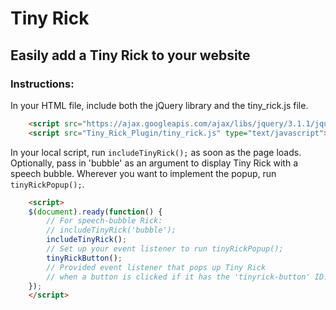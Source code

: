 # Tiny Rick

## Easily add a Tiny Rick to your website


### Instructions:

In your HTML file, include both the jQuery library and the tiny_rick.js file.


```html
	<script src="https://ajax.googleapis.com/ajax/libs/jquery/3.1.1/jquery.min.js" type="text/javascript"></script>
	<script src="Tiny_Rick_Plugin/tiny_rick.js" type="text/javascript"></script>
```

In your local script, run ``` includeTinyRick(); ``` as soon
as the page loads. Optionally, pass in 'bubble' as an argument to
display Tiny Rick with a speech bubble. Wherever you want to implement the popup, run ``` tinyRickPopup(); ```.


```html
	<script>
	$(document).ready(function() {
		// For speech-bubble Rick:
		// includeTinyRick('bubble');
		includeTinyRick();
		// Set up your event listener to run tinyRickPopup();
		tinyRickButton();
		// Provided event listener that pops up Tiny Rick
		// when a button is clicked if it has the 'tinyrick-button' ID.
	});
	</script>
```